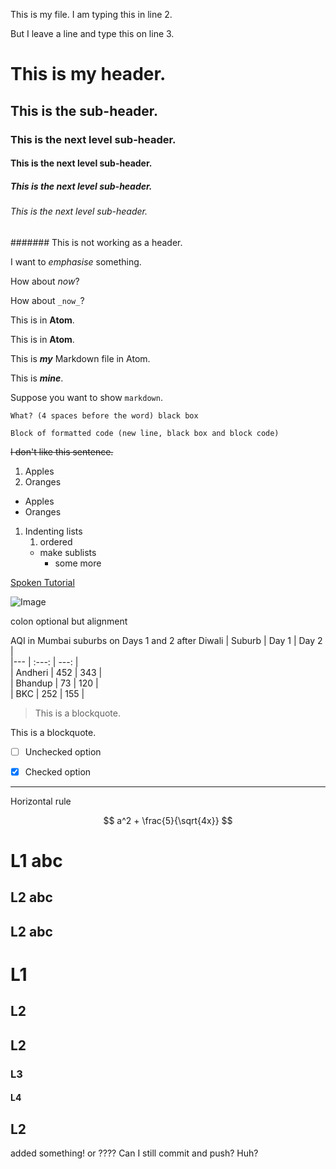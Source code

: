 This is my file.
I am typing this in line 2.

But I leave a line and type this on line 3.

# This is my header.
## This is the sub-header.
### This is the next level sub-header.
#### This is the next level sub-header.
##### This is the next level sub-header.
###### This is the next level sub-header.
####### This is not working as a header.

I want to *emphasise* something.

How about _now_?

How about `_now_`?

This is in **Atom**.

This is in __Atom__.

This is ***my*** Markdown file in Atom.

This is ___mine___.

Suppose you want to show `markdown`.

    What? (4 spaces before the word) black box

```
Block of formatted code (new line, black box and block code)
```


~~I don't like this sentence.~~

1. Apples
2. Oranges

- Apples
- Oranges

1. Indenting lists
    1. ordered
    - make sublists
      - some more

  [Spoken Tutorial](https://spoken-tutorial.org)

  ![Image](https://spoken-tutorial.org/static/spoken/images/logo.png)


colon optional but alignment


AQI in Mumbai suburbs on Days 1 and 2 after Diwali
| Suburb | Day 1 | Day 2 |  
|--- | :---: | ---: |   
| Andheri | 452 | 343 |  
| Bhandup | 73 | 120 |   
| BKC | 252 | 155 |

  > This is a blockquote.

  This is a blockquote.

* [ ] Unchecked option
* [x] Checked option



---
Horizontal rule

$$ a^2 + \frac{5}{\sqrt{4x}} $$


# L1 abc
## L2 abc
## L2 abc
# L1
## L2
## L2
### L3
#### L4
## L2

added something!
or ????
Can I still commit and push?  Huh?
